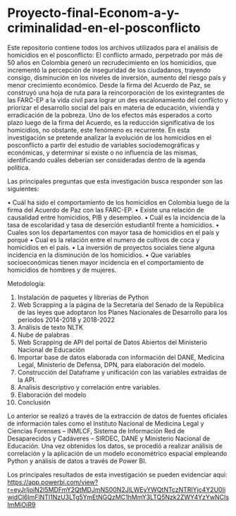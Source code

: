 # Proyecto-final-Econom-a-y-criminalidad-en-el-posconflicto

Este repositorio contiene todos los archivos utilizados para el análisis de homicidios en el posconflicto:
El conflicto armado, perpetrado por más de 50 años en Colombia generó un recrudecimiento en los homicidios, que incrementó la percepción de inseguridad de los ciudadanos, trayendo consigo, disminución en los niveles de inversión, aumento del riesgo país y menor crecimiento económico. Desde la firma del Acuerdo de Paz, se construyó una hoja de ruta para la reincorporación de los exintegrantes de las FARC-EP a la vida civil para lograr un des escalonamiento del conflicto y priorizar el desarrollo social del país en materia de educación, vivienda y erradicación de la pobreza.
Uno de los efectos más esperados a corto plazo luego de la firma del Acuerdo, es la reducción significativa de los homicidios, no obstante, este fenómeno es recurrente.  En esta investigación se pretende analizar la evolución de los homicidios en el posconflicto a partir del estudio de variables sociodemográficas y económicas, y determinar si existe o no influencia de las mismas, identificando cuáles deberían ser consideradas dentro de la agenda política.

Las principales preguntas que esta investigación busca responder son las siguientes:

•	Cuál ha sido el comportamiento de los homicidios en Colombia luego de la firma del Acuerdo de Paz con las FARC-EP.
•	Existe una relación de causalidad entre homicidios, PIB y desempleo.
•	Cuál es la incidencia de la tasa de escolaridad y tasa de deserción estudiantil frente a homicidios.
•	Cuales son los departamentos con mayor tasa de homicidios en el país y porqué
•	Cual es la relación entre el numero de cultivos de coca y homicidios en el país.
•	La inversión de proyectos sociales tiene alguna incidencia en la disminución de los homicidios.
•	Que variables socioeconómicas tienen mayor incidencia en el comportamiento de homicidios de hombres y de mujeres.

Metodología:
1. Instalación de paquetes y librerias de Python
2. Web Scrapping a la página de la Secretaría del Senado de la República de las leyes que adoptaron los Planes Nacionales de Desarrollo para los periodos 2014-2018 y 2018-2022
3. Análisis de texto NLTK
4. Nube de palabras
5. Web Scrapping de API del portal de Datos Abiertos del Ministerio Nacional de Educación
6. Importar base de datos elaborada con información del DANE, Medicina Legal, Ministerio de Defensa, DPN, para elaboración del modelo.
7. Construcción del Dataframe y unificación con las variables extraidas de la API.
8. Analisis descriptivo y correlación entre variables.
9. Elaboración del modelo
10. Conclusión

Lo anterior se realizó a través de la extracción de datos de fuentes oficiales de información tales como el Instituto Nacional de Medicina Legal y Ciencias Forenses – INMLCF, Sistema de Información Red de Desaparecidos y Cadáveres – SIRDEC, DANE y Ministerio Nacional de Educación.
Una vez obtenidos los datos, se procedió a realizar análisis de correlación y la aplicación de un modelo econométrico espacial empleando Python y análisis de datos a través de Power BI.

Los principales resultados de esta investigación se pueden  evidenciar aqui: 
https://app.powerbi.com/view?r=eyJrIjoiN2I5MDFmY2QtMDJmNS00N2JlLWEyYWQtNTczNTRlYjc4Y2U0IiwidCI6ImFlNTI1NzU3LTg5YmEtNGQzMC1hMmY3LTQ5Nzk2ZWY4YzYwNCIsImMiOjR9
